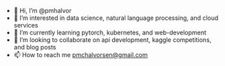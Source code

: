 - 👋 Hi, I’m @pmhalvor
- 👀 I’m interested in data science, natural language processing, and cloud services
- 🌱 I’m currently learning pytorch, kubernetes, and web-development 
- 💞️ I’m looking to collaborate on api development, kaggle competitions, and blog posts
- 📫 How to reach me pmchalvorsen@gmail.com

<!---
pmhalvor/pmhalvor is a ✨ special ✨ repository because its `README.md` (this file) appears on your GitHub profile.
You can click the Preview link to take a look at your changes.
--->
